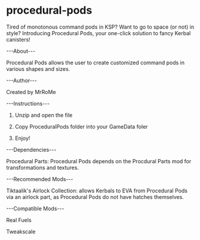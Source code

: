 # procedural-pods
Tired of monotonous command pods in KSP? Want to go to space (or not) in style? Introducing Procedural Pods, your one-click solution to fancy Kerbal canisters!

---About---

Procedural Pods allows the user to create customized command pods in various shapes and sizes.


---Author---

Created by MrRoMe


---Instructions---

1. Unzip and open the file

2. Copy ProceduralPods folder into your GameData foler

3. Enjoy!


---Dependencies---

Procedural Parts: Procedural Pods depends on the Procdural Parts mod for transformations and textures.


---Recommended Mods---

Tiktaalik's Airlock Collection: allows Kerbals to EVA from Procedural Pods via an airlock part, as Procedural Pods do not have hatches themselves.


---Compatible Mods---

Real Fuels

Tweakscale
